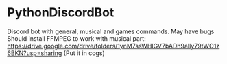 # PythonDiscordBot
Discord bot with general, musical and games commands. May have bugs
Should install FFMPEG to work with musical part:
https://drive.google.com/drive/folders/1ynM7ssWHlGV7bADh9aIly79tWO1z6BKN?usp=sharing
(Put it in cogs)
